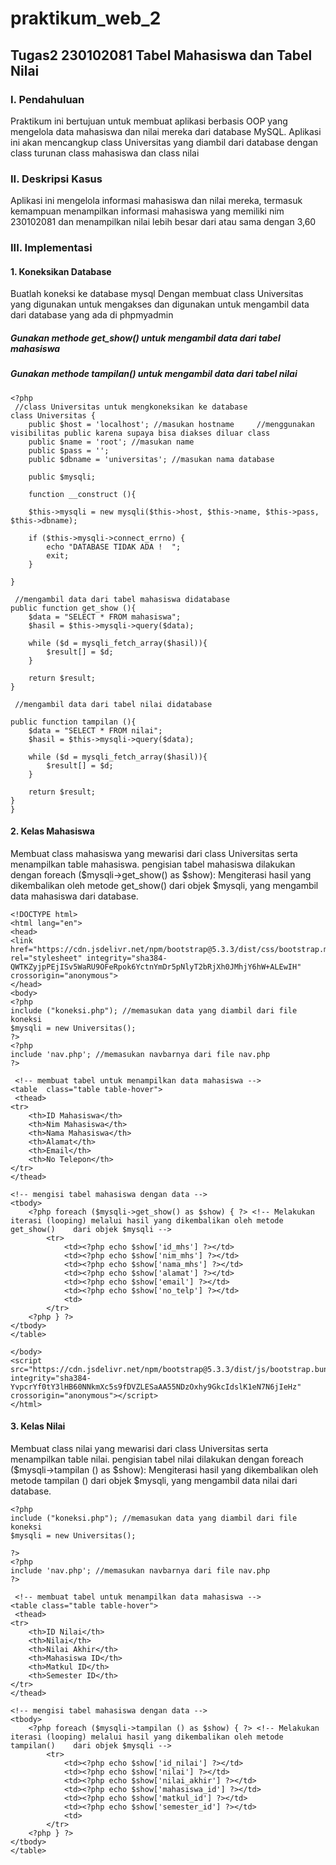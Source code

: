 # praktikum_web_2

## **Tugas2 230102081 Tabel Mahasiswa dan Tabel Nilai** ##
### I. Pendahuluan
Praktikum ini bertujuan untuk membuat aplikasi berbasis OOP yang mengelola data mahasiswa dan nilai mereka dari database MySQL. Aplikasi ini akan mencangkup class Universitas yang diambil dari database dengan class turunan class mahasiswa dan class nilai

### II. Deskripsi Kasus
Aplikasi ini mengelola informasi mahasiswa dan nilai mereka, termasuk kemampuan menampilkan informasi mahasiswa yang memiliki nim 230102081 dan menampilkan nilai lebih besar dari atau sama dengan 3,60 

### III. Implementasi
#### 1. Koneksikan Database
Buatlah koneksi ke database mysql 
Dengan membuat class Universitas yang digunakan untuk mengakses dan digunakan untuk mengambil data dari database yang ada di phpmyadmin
##### Gunakan methode get_show() untuk mengambil data dari tabel mahasiswa
##### Gunakan methode tampilan() untuk mengambil data dari tabel nilai

    <?php 
     //class Universitas untuk mengkoneksikan ke database
	class Universitas {
		public $host = 'localhost'; //masukan hostname     //menggunakan visibilitas public karena supaya bisa diakses diluar class   
		public $name = 'root'; //masukan name
		public $pass = ''; 
		public $dbname = 'universitas'; //masukan nama database
		
		public $mysqli;
 
		function __construct (){
 
		$this->mysqli = new mysqli($this->host, $this->name, $this->pass, $this->dbname);
 
		if ($this->mysqli->connect_errno) {
			echo "DATABASE TIDAK ADA !  ";
			exit;
		}
 
	}
 
     //mengambil data dari tabel mahasiswa didatabase
	public function get_show (){
		$data = "SELECT * FROM mahasiswa";
		$hasil = $this->mysqli->query($data);
 
		while ($d = mysqli_fetch_array($hasil)){
			$result[] = $d;
		}
 
		return $result;
	}

     //mengambil data dari tabel nilai didatabase

    public function tampilan (){
		$data = "SELECT * FROM nilai";
		$hasil = $this->mysqli->query($data);
 
		while ($d = mysqli_fetch_array($hasil)){
			$result[] = $d;
		}
 
		return $result;
	}
    }

#### 2. Kelas Mahasiswa
Membuat class mahasiswa yang mewarisi dari class Universitas serta menampilkan table mahasiswa. pengisian tabel mahasiswa dilakukan dengan foreach ($mysqli->get_show() as $show): Mengiterasi hasil yang dikembalikan oleh metode get_show() dari objek $mysqli, yang mengambil data mahasiswa dari database.

	<!DOCTYPE html>
	<html lang="en">
	<head>
	<link 		href="https://cdn.jsdelivr.net/npm/bootstrap@5.3.3/dist/css/bootstrap.min.css" 		rel="stylesheet" integrity="sha384-		QWTKZyjpPEjISv5WaRU9OFeRpok6YctnYmDr5pNlyT2bRjXh0JMhjY6hW+ALEwIH" 		crossorigin="anonymous">
	</head>
	<body>
	<?php 
	include ("koneksi.php"); //memasukan data yang diambil dari file koneksi
	$mysqli = new Universitas();
	?>
	<?php
	include 'nav.php'; //memasukan navbarnya dari file nav.php
	?>
 
	 <!-- membuat tabel untuk menampilkan data mahasiswa -->
	<table  class="table table-hover"> 
	 <thead>
	<tr>
		<th>ID Mahasiswa</th>
		<th>Nim Mahasiswa</th>
		<th>Nama Mahasiswa</th>
		<th>Alamat</th>
		<th>Email</th>
		<th>No Telepon</th>
	</tr>
	</thead>

	<!-- mengisi tabel mahasiswa dengan data -->
	<tbody>
		<?php foreach ($mysqli->get_show() as $show) { ?> <!-- Melakukan 	iterasi (looping) melalui hasil yang dikembalikan oleh metode get_show() 	dari objek $mysqli -->
			<tr> 
				<td><?php echo $show['id_mhs'] ?></td>
				<td><?php echo $show['nim_mhs'] ?></td>
				<td><?php echo $show['nama_mhs'] ?></td>
				<td><?php echo $show['alamat'] ?></td>
				<td><?php echo $show['email'] ?></td>
				<td><?php echo $show['no_telp'] ?></td>
				<td>
			</tr>
		<?php } ?>
	</tbody>
	</table>

	</body>
	<script  		src="https://cdn.jsdelivr.net/npm/bootstrap@5.3.3/dist/js/bootstrap.bundle.min.js"	 integrity="sha384-		YvpcrYf0tY3lHB60NNkmXc5s9fDVZLESaAA55NDzOxhy9GkcIdslK1eN7N6jIeHz" 		crossorigin="anonymous"></script>
	</html>

#### 3. Kelas Nilai
Membuat class nilai yang mewarisi dari class Universitas serta menampilkan table nilai. pengisian tabel nilai dilakukan dengan foreach ($mysqli->tampilan () as $show): Mengiterasi hasil yang dikembalikan oleh metode tampilan () dari objek $mysqli, yang mengambil data nilai dari database.

	<?php 
	include ("koneksi.php"); //memasukan data yang diambil dari file koneksi
	$mysqli = new Universitas();
	
	?>
	<?php
	include 'nav.php'; //memasukan navbarnya dari file nav.php
	?>
 
	 <!-- membuat tabel untuk menampilkan data mahasiswa -->
	<table class="table table-hover">
	 <thead>
	<tr>
		<th>ID Nilai</th>
		<th>Nilai</th>
		<th>Nilai Akhir</th>
		<th>Mahasiswa ID</th>
		<th>Matkul ID</th>
		<th>Semester ID</th>
	</tr>
	</thead>

	<!-- mengisi tabel mahasiswa dengan data -->
	<tbody>
		<?php foreach ($mysqli->tampilan () as $show) { ?> <!-- Melakukan 	iterasi (looping) melalui hasil yang dikembalikan oleh metode tampilan() 	dari objek $mysqli -->
			<tr>
				<td><?php echo $show['id_nilai'] ?></td>
				<td><?php echo $show['nilai'] ?></td>
				<td><?php echo $show['nilai_akhir'] ?></td>
				<td><?php echo $show['mahasiswa_id'] ?></td>
				<td><?php echo $show['matkul_id'] ?></td>
				<td><?php echo $show['semester_id'] ?></td>
				<td>
			</tr>
		<?php } ?>
	</tbody>
	</table>

 
 
